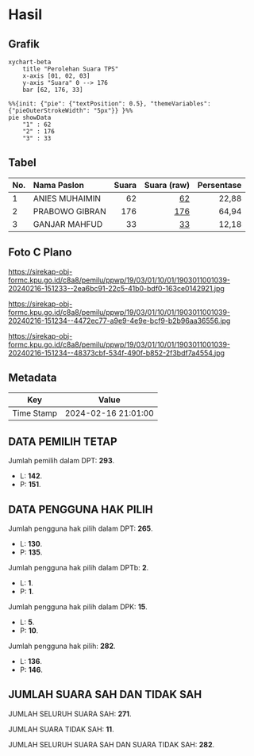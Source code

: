 # Hasil

## Grafik

```mermaid
xychart-beta
    title "Perolehan Suara TPS"
    x-axis [01, 02, 03]
    y-axis "Suara" 0 --> 176
    bar [62, 176, 33]
```

```mermaid
%%{init: {"pie": {"textPosition": 0.5}, "themeVariables": {"pieOuterStrokeWidth": "5px"}} }%%
pie showData
    "1" : 62
    "2" : 176
    "3" : 33
```

## Tabel

| No. | Nama Paslon    | Suara | Suara (raw) | Persentase |
|:--- |:-------------- | -----:| -----------:| ----------:|
| 1   | ANIES MUHAIMIN | 62    | [62][p-1]   | 22,88      |
| 2   | PRABOWO GIBRAN | 176   | [176][p-2]  | 64,94      |
| 3   | GANJAR MAHFUD  | 33    | [33][p-3]   | 12,18      |


[p-1]: https://github.com/gigit-pemilu/pemilu-2024-19-kepulauan-bangka-belitung/blob/main/pilpres/hitung-suara/sub/19-kepulauan-bangka-belitung/sub/03-bangka-selatan/sub/01-toboali/sub/1001-toboali/sub/039-tps/sub/paslon-1.txt
[p-2]: https://github.com/gigit-pemilu/pemilu-2024-19-kepulauan-bangka-belitung/blob/main/pilpres/hitung-suara/sub/19-kepulauan-bangka-belitung/sub/03-bangka-selatan/sub/01-toboali/sub/1001-toboali/sub/039-tps/sub/paslon-2.txt
[p-3]: https://github.com/gigit-pemilu/pemilu-2024-19-kepulauan-bangka-belitung/blob/main/pilpres/hitung-suara/sub/19-kepulauan-bangka-belitung/sub/03-bangka-selatan/sub/01-toboali/sub/1001-toboali/sub/039-tps/sub/paslon-3.txt

## Foto C Plano

https://sirekap-obj-formc.kpu.go.id/c8a8/pemilu/ppwp/19/03/01/10/01/1903011001039-20240216-151233--2ea6bc91-22c5-41b0-bdf0-163ce0142921.jpg

https://sirekap-obj-formc.kpu.go.id/c8a8/pemilu/ppwp/19/03/01/10/01/1903011001039-20240216-151234--4472ec77-a9e9-4e9e-bcf9-b2b96aa36556.jpg

https://sirekap-obj-formc.kpu.go.id/c8a8/pemilu/ppwp/19/03/01/10/01/1903011001039-20240216-151234--48373cbf-534f-490f-b852-2f3bdf7a4554.jpg


## Metadata

| Key        | Value               |
| ---------- | ------------------- |
| Time Stamp | 2024-02-16 21:01:00 |


## DATA PEMILIH TETAP

Jumlah pemilih dalam DPT: **293**.
 * L: **142**.
 * P: **151**.

## DATA PENGGUNA HAK PILIH

Jumlah pengguna hak pilih dalam DPT: **265**.
 * L: **130**.
 * P: **135**.

Jumlah pengguna hak pilih dalam DPTb: **2**.
 * L: **1**.
 * P: **1**.

Jumlah pengguna hak pilih dalam DPK: **15**.
 * L: **5**.
 * P: **10**.

Jumlah pengguna hak pilih: **282**.
 * L: **136**.
 * P: **146**.

## JUMLAH SUARA SAH DAN TIDAK SAH

JUMLAH SELURUH SUARA SAH: **271**.

JUMLAH SUARA TIDAK SAH: **11**.

JUMLAH SELURUH SUARA SAH DAN SUARA TIDAK SAH: **282**.


